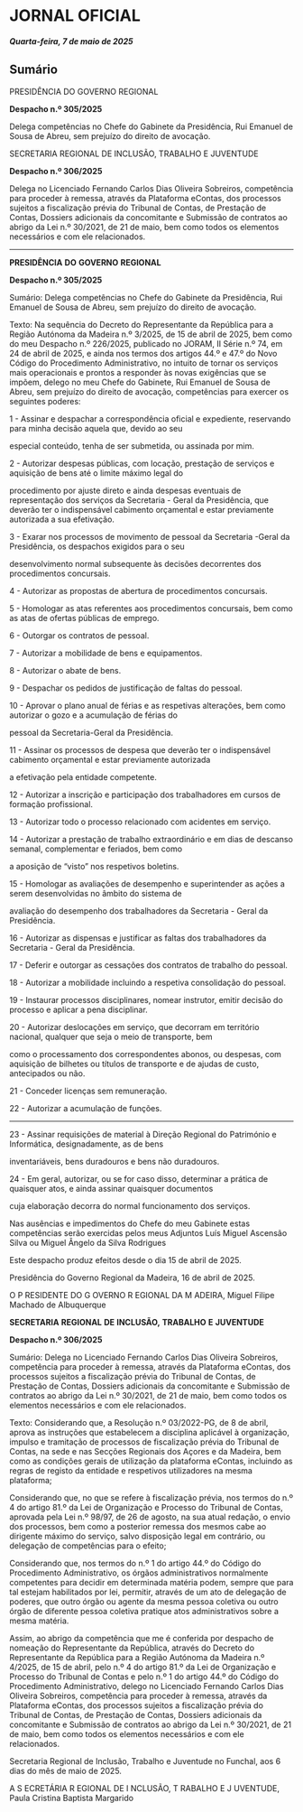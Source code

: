 # JORNAL OFICIAL

##### Quarta-feira, 7 de maio de 2025

## **Sumário**

PRESIDÊNCIA DO GOVERNO REGIONAL


**Despacho n.º 305/2025**

Delega competências no Chefe do Gabinete da Presidência, Rui Emanuel de Sousa
de Abreu, sem prejuízo do direito de avocação.

SECRETARIA REGIONAL DE INCLUSÃO, TRABALHO E JUVENTUDE

**Despacho n.º 306/2025**

Delega no Licenciado Fernando Carlos Dias Oliveira Sobreiros, competência para
proceder à remessa, através da Plataforma eContas, dos processos sujeitos a
fiscalização prévia do Tribunal de Contas, de Prestação de Contas, Dossiers
adicionais da concomitante e Submissão de contratos ao abrigo da Lei n.º 30/2021,
de 21 de maio, bem como todos os elementos necessários e com ele relacionados.




---

**PRESIDÊNCIA** **DO** **GOVERNO** **REGIONAL**


**Despacho n.º 305/2025**


Sumário:
Delega competências no Chefe do Gabinete da Presidência, Rui Emanuel de Sousa de Abreu, sem prejuízo do direito de avocação.

Texto:
Na sequência do Decreto do Representante da República para a Região Autónoma da Madeira n.º 3/2025, de 15 de abril de
2025, bem como do meu Despacho n.º 226/2025, publicado no JORAM, II Série n.º 74, em 24 de abril de 2025, e ainda nos
termos dos artigos 44.º e 47.º do Novo Código do Procedimento Administrativo, no intuito de tornar os serviços mais
operacionais e prontos a responder às novas exigências que se impõem, delego no meu Chefe do Gabinete, Rui Emanuel de
Sousa de Abreu, sem prejuízo do direito de avocação, competências para exercer os seguintes poderes:


1 - Assinar e despachar a correspondência oficial e expediente, reservando para minha decisão aquela que, devido ao seu

especial conteúdo, tenha de ser submetida, ou assinada por mim.

2 - Autorizar despesas públicas, com locação, prestação de serviços e aquisição de bens até o limite máximo legal do

procedimento por ajuste direto e ainda despesas eventuais de representação dos serviços da Secretaria - Geral da
Presidência, que deverão ter o indispensável cabimento orçamental e estar previamente autorizada a sua efetivação.

3 - Exarar nos processos de movimento de pessoal da Secretaria -Geral da Presidência, os despachos exigidos para o seu

desenvolvimento normal subsequente às decisões decorrentes dos procedimentos concursais.

4 - Autorizar as propostas de abertura de procedimentos concursais.

5 - Homologar as atas referentes aos procedimentos concursais, bem como as atas de ofertas públicas de emprego.

6 - Outorgar os contratos de pessoal.

7 - Autorizar a mobilidade de bens e equipamentos.

8 - Autorizar o abate de bens.

9 - Despachar os pedidos de justificação de faltas do pessoal.

10 - Aprovar o plano anual de férias e as respetivas alterações, bem como autorizar o gozo e a acumulação de férias do

pessoal da Secretaria-Geral da Presidência.

11 - Assinar os processos de despesa que deverão ter o indispensável cabimento orçamental e estar previamente autorizada

a efetivação pela entidade competente.

12 - Autorizar a inscrição e participação dos trabalhadores em cursos de formação profissional.

13 - Autorizar todo o processo relacionado com acidentes em serviço.

14 - Autorizar a prestação de trabalho extraordinário e em dias de descanso semanal, complementar e feriados, bem como

a aposição de “visto” nos respetivos boletins.

15 - Homologar as avaliações de desempenho e superintender as ações a serem desenvolvidas no âmbito do sistema de

avaliação do desempenho dos trabalhadores da Secretaria - Geral da Presidência.

16 - Autorizar as dispensas e justificar as faltas dos trabalhadores da Secretaria - Geral da Presidência.

17 - Deferir e outorgar as cessações dos contratos de trabalho do pessoal.

18 - Autorizar a mobilidade incluindo a respetiva consolidação do pessoal.

19 - Instaurar processos disciplinares, nomear instrutor, emitir decisão do processo e aplicar a pena disciplinar.

20 - Autorizar deslocações em serviço, que decorram em território nacional, qualquer que seja o meio de transporte, bem

como o processamento dos correspondentes abonos, ou despesas, com aquisição de bilhetes ou títulos de transporte e
de ajudas de custo, antecipados ou não.

21 - Conceder licenças sem remuneração.

22 - Autorizar a acumulação de funções.




---

23 - Assinar requisições de material à Direção Regional do Património e Informática, designadamente, as de bens

inventariáveis, bens duradouros e bens não duradouros.

24 - Em geral, autorizar, ou se for caso disso, determinar a prática de quaisquer atos, e ainda assinar quaisquer documentos

cuja elaboração decorra do normal funcionamento dos serviços.

Nas ausências e impedimentos do Chefe do meu Gabinete estas competências serão exercidas pelos meus Adjuntos Luís
Miguel Ascensão Silva ou Miguel Ângelo da Silva Rodrigues


Este despacho produz efeitos desde o dia 15 de abril de 2025.

Presidência do Governo Regional da Madeira, 16 de abril de 2025.

O P RESIDENTE DO G OVERNO R EGIONAL DA M ADEIRA, Miguel Filipe Machado de Albuquerque


**SECRETARIA** **REGIONAL** **DE** **INCLUSÃO,** **TRABALHO** **E** **JUVENTUDE**


**Despacho n.º 306/2025**


Sumário:
Delega no Licenciado Fernando Carlos Dias Oliveira Sobreiros, competência para proceder à remessa, através da Plataforma eContas,
dos processos sujeitos a fiscalização prévia do Tribunal de Contas, de Prestação de Contas, Dossiers adicionais da concomitante e
Submissão de contratos ao abrigo da Lei n.º 30/2021, de 21 de maio, bem como todos os elementos necessários e com ele relacionados.

Texto:
Considerando que, a Resolução n.º 03/2022-PG, de 8 de abril, aprova as instruções que estabelecem a disciplina aplicável
à organização, impulso e tramitação de processos de fiscalização prévia do Tribunal de Contas, na sede e nas Secções
Regionais dos Açores e da Madeira, bem como as condições gerais de utilização da plataforma eContas, incluindo as regras de
registo da entidade e respetivos utilizadores na mesma plataforma;

Considerando que, no que se refere à fiscalização prévia, nos termos do n.º 4 do artigo 81.º da Lei de Organização e
Processo do Tribunal de Contas, aprovada pela Lei n.º 98/97, de 26 de agosto, na sua atual redação, o envio dos processos,
bem como a posterior remessa dos mesmos cabe ao dirigente máximo do serviço, salvo disposição legal em contrário, ou
delegação de competências para o efeito;

Considerando que, nos termos do n.º 1 do artigo 44.º do Código do Procedimento Administrativo, os órgãos
administrativos normalmente competentes para decidir em determinada matéria podem, sempre que para tal estejam
habilitados por lei, permitir, através de um ato de delegação de poderes, que outro órgão ou agente da mesma pessoa coletiva
ou outro órgão de diferente pessoa coletiva pratique atos administrativos sobre a mesma matéria.

Assim, ao abrigo da competência que me é conferida por despacho de nomeação do Representante da República, através
do Decreto do Representante da República para a Região Autónoma da Madeira n.º 4/2025, de 15 de abril, pelo n.º 4 do artigo
81.º da Lei de Organização e Processo do Tribunal de Contas e pelo n.º 1 do artigo 44.º do Código do Procedimento
Administrativo, delego no Licenciado Fernando Carlos Dias Oliveira Sobreiros, competência para proceder à remessa, através
da Plataforma eContas, dos processos sujeitos a fiscalização prévia do Tribunal de Contas, de Prestação de Contas, Dossiers
adicionais da concomitante e Submissão de contratos ao abrigo da Lei n.º 30/2021, de 21 de maio, bem como todos os
elementos necessários e com ele relacionados.


Secretaria Regional de Inclusão, Trabalho e Juventude no Funchal, aos 6 dias do mês de maio de 2025.

A S ECRETÁRIA R EGIONAL DE I NCLUSÃO, T RABALHO E J UVENTUDE, Paula Cristina Baptista Margarido

